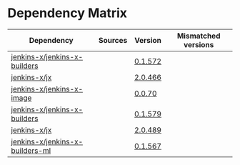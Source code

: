 # Dependency Matrix

Dependency | Sources | Version | Mismatched versions
---------- | ------- | ------- | -------------------
[jenkins-x/jenkins-x-builders](https://github.com/jenkins-x/jenkins-x-builders) |  | [0.1.572]() | 
[jenkins-x/jx](https://github.com/jenkins-x/jx) |  | [2.0.466]() | 
[jenkins-x/jenkins-x-image](https://github.com/jenkins-x/jenkins-x-image) |  | [0.0.70](https://github.com/jenkins-x/jenkins-x-image/releases/tag/0.0.70) | 
[jenkins-x/jenkins-x-builders](https://github.com/jenkins-x/jenkins-x-builders) |  | [0.1.579]() | 
[jenkins-x/jx](https://github.com/jenkins-x/jx) |  | [2.0.489](https://github.com/jenkins-x/jx/releases/tag/v2.0.489) | 
[jenkins-x/jenkins-x-builders-ml](https://github.com/jenkins-x/jenkins-x-builders-ml) |  | [0.1.567]() | 
